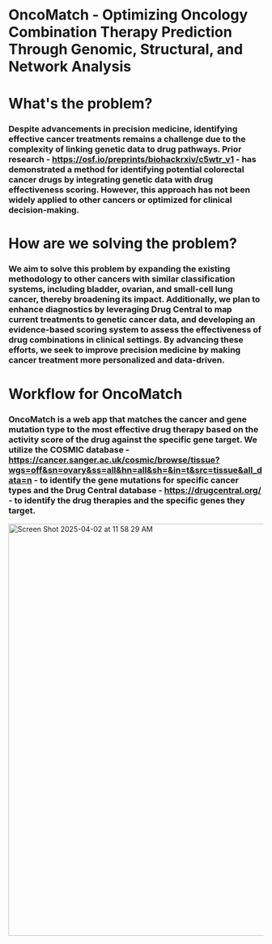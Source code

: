 # OncoMatch - Optimizing Oncology Combination Therapy Prediction Through Genomic, Structural, and Network Analysis

# What's the problem?
### Despite advancements in precision medicine, identifying effective cancer treatments remains a challenge due to the complexity of linking genetic data to drug pathways. Prior research - https://osf.io/preprints/biohackrxiv/c5wtr_v1 - has demonstrated a method for identifying potential colorectal cancer drugs by integrating genetic data with drug effectiveness scoring. However, this approach has not been widely applied to other cancers or optimized for clinical decision-making.

# How are we solving the problem?
### We aim to solve this problem by expanding the existing methodology to other cancers with similar classification systems, including bladder, ovarian, and small-cell lung cancer, thereby broadening its impact. Additionally, we plan to enhance diagnostics by leveraging Drug Central to map current treatments to genetic cancer data, and developing an evidence-based scoring system to assess the effectiveness of drug combinations in clinical settings. By advancing these efforts, we seek to improve precision medicine by making cancer treatment more personalized and data-driven.

# Workflow for OncoMatch
### OncoMatch is a web app that matches the cancer and gene mutation type to the most effective drug therapy based on the activity score of the drug against the specific gene target. We utilize the COSMIC database - https://cancer.sanger.ac.uk/cosmic/browse/tissue?wgs=off&sn=ovary&ss=all&hn=all&sh=&in=t&src=tissue&all_data=n - to identify the gene mutations for specific cancer types and the Drug Central database - https://drugcentral.org/ - to identify the drug therapies and the specific genes they target.
<img width="813" alt="Screen Shot 2025-04-02 at 11 58 29 AM" src="https://github.com/user-attachments/assets/c6ca0c50-5a05-448a-9b79-5112c674cdb4" />

 
